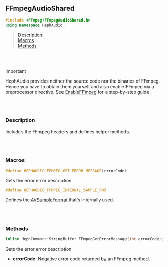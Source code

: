 ## FFmpegAudioShared
```c++
#include <FFmpeg/FFmpegAudioShared.h>
using namespace HephAudio;
```

> [Description](#description)<br>
[Macros](#macros)<br>
[Methods](#methods)

<br><br>


> [!IMPORTANT]
> HephAudio provides neither the source code nor the binaries of FFmpeg. 
> Hence you have to obtain them yourself and also enable FFmpeg via a preprocessor directive.
> See [EnableFFmpeg](/docs/tutorials/EnableFFmpeg.md) for a step-by-step guide.

<br><br>

### Description

Includes the FFmpeg headers and defines helper methods.

<br><br>

### Macros

```c++
#define HEPHAUDIO_FFMPEG_GET_ERROR_MESSAGE(errorCode)
```
Gets the error error description.

```c++
#define HEPHAUDIO_FFMPEG_INTERNAL_SAMPLE_FMT
```
Defines the [AVSampleFormat](https://ffmpeg.org/doxygen/trunk/group__lavu__sampfmts.html) that's internally used.

<br><br>

### Methods

```c++
inline HephCommon::StringBuffer FFmpegGetErrorMessage(int errorCode);
```
Gets the error error description.
- **errorCode:** Negative error code returned by an FFmpeg method.
